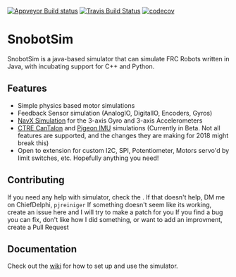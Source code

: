 

[![Appveyor Build status](https://ci.appveyor.com/api/projects/status/wsc0xo7ix749ibuo?svg=true)](https://ci.appveyor.com/project/pjreiniger/snobotsim)
[![Travis Build Status](https://travis-ci.org/pjreiniger/SnobotSim.svg?branch=master)](https://travis-ci.org/pjreiniger/SnobotSim)
[![codecov](https://codecov.io/gh/pjreiniger/SnobotSim/branch/master/graph/badge.svg)](https://codecov.io/gh/pjreiniger/SnobotSim)

# SnobotSim
SnobotSim is a java-based simulator that can simulate FRC Robots written in Java, with incubating support for C++ and Python.

## Features
* Simple physics based motor simulations
* Feedback Sensor simulation (AnalogIO, DigitalIO, Encoders, Gyros)
* [NavX Simulation](https://www.kauailabs.com/store/index.php?route=product/product&product_id=56) for the 3-axis Gyro and 3-axis Accelerometers
* [CTRE CanTalon](http://www.ctr-electronics.com/talon-srx.html) and [Pigeon IMU](http://www.ctr-electronics.com/gadgeteer-imu-module-pigeon.html) simulations (Currently in Beta.  Not all features are supported, and the changes they are making for 2018 might break this)
* Open to extension for custom I2C, SPI, Potentiometer, Motors servo'd by limit switches, etc.  Hopefully anything you need!

## Contributing
If you need any help with simulator, check the [](wiki).  If that doesn't help, DM me on ChiefDelphi, `pjreiniger`
If something doesn't seem like its working, create an issue here and I will try to make a patch for you
If you find a bug you can fix, don't like how I did something, or want to add an improvment, create a Pull Request

## Documentation
Check out the [wiki](https://github.com/pjreiniger/SnobotSim/wiki) for how to set up and use the simulator.